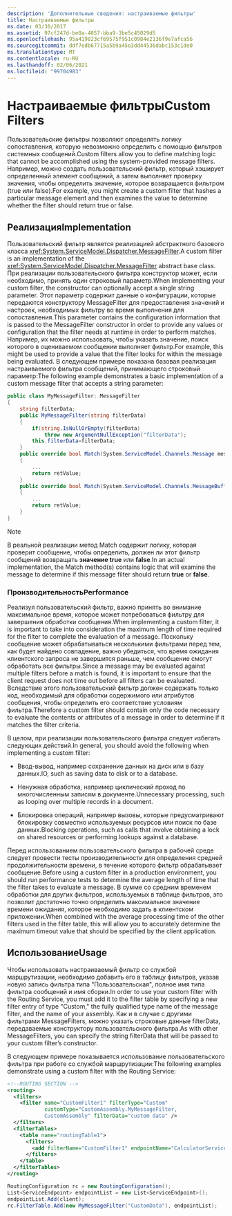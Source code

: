 ```yaml
---
description: 'Дополнительные сведения: настраиваемые фильтры'
title: Настраиваемые фильтры
ms.date: 03/30/2017
ms.assetid: 97cf247d-be0a-4057-bba9-3be5c45029d5
ms.openlocfilehash: 95a419823cf69575f951c0984e2136f9e7afca56
ms.sourcegitcommit: ddf7edb67715a5b9a45e3dd44536dabc153c1de0
ms.translationtype: MT
ms.contentlocale: ru-RU
ms.lasthandoff: 02/06/2021
ms.locfileid: "99704983"
---
```

# <a name="custom-filters"></a><span data-ttu-id="ec3ed-103">Настраиваемые фильтры</span><span class="sxs-lookup"><span data-stu-id="ec3ed-103">Custom Filters</span></span>

<span data-ttu-id="ec3ed-104">Пользовательские фильтры позволяют определять логику сопоставления, которую невозможно определить с помощью фильтров системных сообщений.</span><span class="sxs-lookup"><span data-stu-id="ec3ed-104">Custom filters allow you to define matching logic that cannot be accomplished using the system-provided message filters.</span></span> <span data-ttu-id="ec3ed-105">Например, можно создать пользовательский фильтр, который хэширует определенный элемент сообщений, а затем выполняет проверку значения, чтобы определить значение, которое возвращается фильтром (true или false).</span><span class="sxs-lookup"><span data-stu-id="ec3ed-105">For example, you might create a custom filter that hashes a particular message element and then examines the value to determine whether the filter should return true or false.</span></span>  
  
## <a name="implementation"></a><span data-ttu-id="ec3ed-106">Реализация</span><span class="sxs-lookup"><span data-stu-id="ec3ed-106">Implementation</span></span>  

 <span data-ttu-id="ec3ed-107">Пользовательский фильтр является реализацией абстрактного базового класса <xref:System.ServiceModel.Dispatcher.MessageFilter>.</span><span class="sxs-lookup"><span data-stu-id="ec3ed-107">A custom filter is an implementation of the <xref:System.ServiceModel.Dispatcher.MessageFilter> abstract base class.</span></span> <span data-ttu-id="ec3ed-108">При реализации пользовательского фильтра конструктор может, если необходимо, принять один строковый параметр.</span><span class="sxs-lookup"><span data-stu-id="ec3ed-108">When implementing your custom filter, the constructor can optionally accept a single string parameter.</span></span> <span data-ttu-id="ec3ed-109">Этот параметр содержит данные о конфигурации, которые передаются конструктору MessageFilter для предоставления значений и настроек, необходимых фильтру во время выполнения для сопоставления.</span><span class="sxs-lookup"><span data-stu-id="ec3ed-109">This parameter contains the configuration information that is passed to the MessageFilter constructor in order to provide any values or configuration that the filter needs at runtime in order to perform matches.</span></span> <span data-ttu-id="ec3ed-110">Например, их можно использовать, чтобы указать значение, поиск которого в оцениваемом сообщении выполняет фильтр.</span><span class="sxs-lookup"><span data-stu-id="ec3ed-110">For example, this might be used to provide a value that the filter looks for within the message being evaluated.</span></span> <span data-ttu-id="ec3ed-111">В следующем примере показана базовая реализация настраиваемого фильтра сообщений, принимающего строковый параметр:</span><span class="sxs-lookup"><span data-stu-id="ec3ed-111">The following example demonstrates a basic implementation of a custom message filter that accepts a string parameter:</span></span>  
  
```csharp  
public class MyMessageFilter: MessageFilter  
{  
    string filterData;  
    public MyMessageFilter(string filterData)  
    {  
        if(string.IsNullOrEmpty(filterData)  
            throw new ArgumentNullException("filterData");  
        this.filterData=filterData;  
    }  
    public override bool Match(System.ServiceModel.Channels.Message message)  
    {  
        ...  
        return retValue;  
    }  
    public override bool Match(System.ServiceModel.Channels.MessageBuffer buffer)  
    {  
        ...  
        return retValue;  
    }  
}  
```  
  
> [!NOTE]
> <span data-ttu-id="ec3ed-112">В реальной реализации метод Match содержит логику, которая проверит сообщение, чтобы определить, должен ли этот фильтр сообщений возвращать **значение true** или **false**.</span><span class="sxs-lookup"><span data-stu-id="ec3ed-112">In an actual implementation, the Match method(s) contains logic that will examine the message to determine if this message filter should return **true** or **false**.</span></span>  
  
### <a name="performance"></a><span data-ttu-id="ec3ed-113">Производительность</span><span class="sxs-lookup"><span data-stu-id="ec3ed-113">Performance</span></span>  

 <span data-ttu-id="ec3ed-114">Реализуя пользовательский фильтр, важно принять во внимание максимальное время, которое может потребоваться фильтру для завершения обработки сообщения.</span><span class="sxs-lookup"><span data-stu-id="ec3ed-114">When implementing a custom filter, it is important to take into consideration the maximum length of time required for the filter to complete the evaluation of a message.</span></span> <span data-ttu-id="ec3ed-115">Поскольку сообщение может обрабатываться несколькими фильтрами перед тем, как будет найдено совпадение, важно убедиться, что время ожидания клиентского запроса не завершится раньше, чем сообщение смогут обработать все фильтры.</span><span class="sxs-lookup"><span data-stu-id="ec3ed-115">Since a message may be evaluated against multiple filters before a match is found, it is important to ensure that the client request does not time out before all filters can be evaluated.</span></span> <span data-ttu-id="ec3ed-116">Вследствие этого пользовательский фильтр должен содержать только код, необходимый для обработки содержимого или атрибутов сообщения, чтобы определить его соответствие условиям фильтра.</span><span class="sxs-lookup"><span data-stu-id="ec3ed-116">Therefore a custom filter should contain only the code necessary to evaluate the contents or attributes of a message in order to determine if it matches the filter criteria.</span></span>  
  
 <span data-ttu-id="ec3ed-117">В целом, при реализации пользовательского фильтра следует избегать следующих действий.</span><span class="sxs-lookup"><span data-stu-id="ec3ed-117">In general, you should avoid the following when implementing a custom filter:</span></span>  
  
- <span data-ttu-id="ec3ed-118">Ввод-вывод, например сохранение данных на диск или в базу данных.</span><span class="sxs-lookup"><span data-stu-id="ec3ed-118">IO, such as saving data to disk or to a database.</span></span>  
  
- <span data-ttu-id="ec3ed-119">Ненужная обработка, например циклический проход по многочисленным записям в документе.</span><span class="sxs-lookup"><span data-stu-id="ec3ed-119">Unnecessary processing, such as looping over multiple records in a document.</span></span>  
  
- <span data-ttu-id="ec3ed-120">Блокировка операций, например вызовы, которые предусматривают блокировку совместно используемых ресурсов или поиск по базе данных.</span><span class="sxs-lookup"><span data-stu-id="ec3ed-120">Blocking operations, such as calls that involve obtaining a lock on shared resources or performing lookups against a database.</span></span>  
  
 <span data-ttu-id="ec3ed-121">Перед использованием пользовательского фильтра в рабочей среде следует провести тесты производительности для определения средней продолжительности времени, в течение которого фильтр обрабатывает сообщение.</span><span class="sxs-lookup"><span data-stu-id="ec3ed-121">Before using a custom filter in a production environment, you should run performance tests to determine the average length of time that the filter takes to evaluate a message.</span></span> <span data-ttu-id="ec3ed-122">В сумме со средним временем обработки для других фильтров, используемых в таблице фильтров, это позволит достаточно точно определить максимальное значение времени ожидания, которое необходимо задать в клиентском приложении.</span><span class="sxs-lookup"><span data-stu-id="ec3ed-122">When combined with the average processing time of the other filters used in the filter table, this will allow you to accurately determine the maximum timeout value that should be specified by the client application.</span></span>  
  
## <a name="usage"></a><span data-ttu-id="ec3ed-123">Использование</span><span class="sxs-lookup"><span data-stu-id="ec3ed-123">Usage</span></span>  

 <span data-ttu-id="ec3ed-124">Чтобы использовать настраиваемый фильтр со службой маршрутизации, необходимо добавить его в таблицу фильтров, указав новую запись фильтра типа "Пользовательская", полное имя типа фильтра сообщений и имя сборки.</span><span class="sxs-lookup"><span data-stu-id="ec3ed-124">In order to use your custom filter with the Routing Service, you must add it to the filter table by specifying a new filter entry of type "Custom," the fully qualified type name of the message filter, and the name of your assembly.</span></span>  <span data-ttu-id="ec3ed-125">Как и в случае с другими фильтрами MessageFilters, можно указать строковые данные filterData, передаваемые конструктору пользовательского фильтра.</span><span class="sxs-lookup"><span data-stu-id="ec3ed-125">As with other MessageFilters, you can specify the string filterData that will be passed to your custom filter’s constructor.</span></span>  
  
 <span data-ttu-id="ec3ed-126">В следующем примере показывается использование пользовательского фильтра при работе со службой маршрутизации:</span><span class="sxs-lookup"><span data-stu-id="ec3ed-126">The following examples demonstrate using a custom filter with the Routing Service:</span></span>  
  
```xml  
<!--ROUTING SECTION -->  
<routing>  
  <filters>  
    <filter name="CustomFilter1" filterType="Custom"
            customType="CustomAssembly.MyMessageFilter,
            CustomAssembly" filterData="custom data" />  
  </filters>  
  <filterTables>  
    <table name="routingTable1">  
      <filters>  
        <add filterName="CustomFilter1" endpointName="CalculatorService" />  
      </filters>  
    </table>  
  </filterTables>  
</routing>  
```  
  
```csharp  
RoutingConfiguration rc = new RoutingConfiguration();  
List<ServiceEndpoint> endpointList = new List<ServiceEndpoint>();  
endpointList.Add(client);  
rc.FilterTable.Add(new MyMessageFilter("CustomData"), endpointList);  
```
